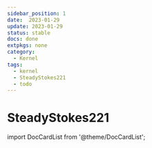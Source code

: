 ```yaml
---
sidebar_position: 1
date:  2023-01-29 
update: 2023-01-29  
status: stable  
docs: done
extpkgs: none 
category:
  - Kernel
tags:
  - kernel
  - SteadyStokes221
  - todo
---
```


# SteadyStokes221

import DocCardList from '@theme/DocCardList';

<DocCardList />
